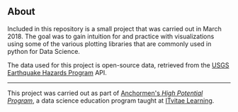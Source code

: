 ## About

Included in this repository is a small project that was carried out in March 2018. The goal was to gain intuition for and practice with visualizations using some of the various plotting libraries that are commonly used in python for Data Science.  

The data used for this project is open-source data, retrieved from the [USGS Earthquake Hazards Program](https://earthquake.usgs.gov/) API. 
___

This project was carried out as part of [Anchormen's *High Potential Program*](https://anchormen.nl/services/high-potential-program/ "Anchormen's HPP website"), a data science education program taught at [ITvitae Learning](https://itvitae.nl/ict-opleidingsprogrammas#opleiding-4 "Dutch link").